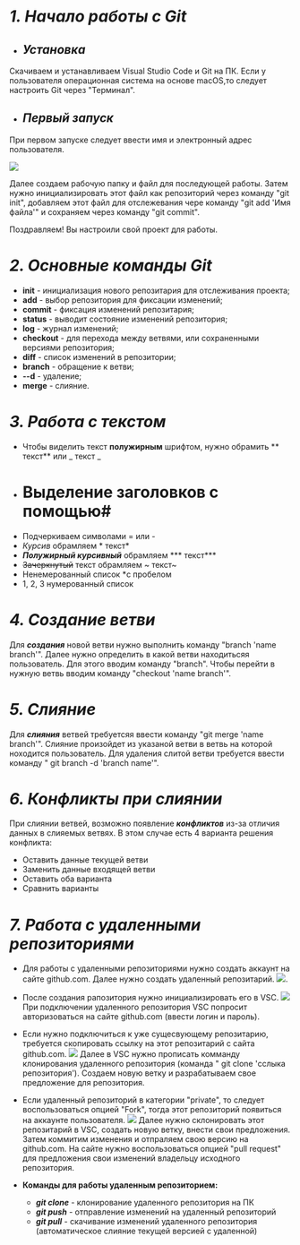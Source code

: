# *1. Начало работы с Git*
* ## *Установка*
Скачиваем и устанавливаем Visual Studio Code и Git на ПК. Если у пользователя операционная система на основе macOS,то следует настроить Git через "Терминал".
* ## *Первый запуск* 
При первом запуске следует ввести имя и электронный адрес пользователя.

![](1.png)

Далее создаем рабочую папку и файл для последующей работы. Затем нужно инициализировать этот файл как репозиторий через команду "git init", добавляем этот файл для отслежевания чере команду "git add 'Имя файла'" и сохраняем через команду "git commit". 

Поздравляем! Вы настроили свой проект для работы.

# *2. Основные команды Git*
* **init** - инициализация нового репозитария для отслеживания проекта;
* **add** - выбор репозитория для фиксации изменений;
* **commit** - фиксация изменений репозитария;
* **status** - выводит состояние изменений репозитория;
* **log** - журнал изменений;
* **checkout** - для перехода между ветвями, или сохраненными версиями репозитория;
* **diff** - список изменений в репозитории;
* **branch** - обращение к ветви;
* **--d** - удаление;
* **merge** - слияние.

# *3. Работа с текстом*
* Чтобы виделить текст **полужирным** шрифтом, нужно обрамить ** текст** или _ текст _
* # Выделение заголовков с помощью#
* Подчеркиваем символами = или -
* *Курсив* обрамляем * текст* 
* ***Полужирный курсивный*** обрамляем *** текст*** 
* ~~Зачеркнутый~~ текст обрамляем ~ текст~
* Ненемерованный список *с пробелом
* 1, 2, 3 нумерованный список

# *4. Создание ветви*

Для ***создания*** новой ветви нужно выполнить команду "branch 'name branch'". Далее нужно определить в какой ветви находитьсяя пользователь. Для этого вводим команду "branch". Чтобы перейти в нужную ветвь вводим команду "checkout 'name branch'".
# *5. Слияние*

Для ***слияния*** ветвей требуетсяя ввести команду "git merge 'name branch'". Cлияние произойдет из указаной ветви в ветвь на которой ноходится пользователь. Для удаления слитой ветви требуется ввести команду " git branch -d 'branch name'".
# *6. Конфликты при слиянии*

При слиянии ветвей, возможно появление ***конфликтов*** из-за отличия данных в слияемых ветвях. В этом случае есть 4 варианта решения конфликта:
+ Оставить данные текущей ветви
+ Заменить данные входящей ветви
+ Оставить оба варианта
+ Сравнить варианты

# *7. Работа с удаленными репозиториями*

* Для работы с удаленными репозиториями нужно создать аккаунт на сайте github.com. Далее нужно создать удаленный репозитарий. 
![](3.png). 

* После создания рапозитория нужно инициализировать его в VSC. 
![](4.png)
При подключении удаленного репозитория VSC попросит авторизоваться на сайте github.com (ввести логин и пароль).

* Если нужно подключиться к уже сущесвующему репозитарию, требуется скопировать ссылку на этот репозитарий с сайта github.com.
![](5.png)
Далее в VSC нужно прописать комманду клонирования удаленного репозитория (команда " git clone 'сслыка репозитория').
Создаем новую ветку и разрабатываем свое предложение для репозитория.

* Если удаленный репозиторий в категории "private", то следует воспользоваться опцией "Fork", тогда этот репозиторий появиться на аккаунте пользователя.
![](6.png)
Далее нужно склонировать этот репозитарий в VSC, создать новую ветку, внести свои предложения. Затем коммитим изменения и отпраляем свою версию на github.com. На сайте нужно воспользоваться опцией "pull request" для предложения свои изменений владельцу исходного репозитория.

* **Команды для работы удаленным репозиторием:**

   + ***git clone*** - клонирование удаленного репозитория на ПК
   + ***git push*** - отправление изменений на удаленный репозиторий
   + ***git pull*** - скачивание  изменений удаленного репозитория (автоматическое слияние текущей версией с удаленной)